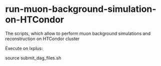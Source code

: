 # run-muon-background-simulation-on-HTCondor
The scripts, which allow to perform muon background simulations and reconstruction on HTCondor cluster

Execute on lxplus:

source submit_dag_files.sh
